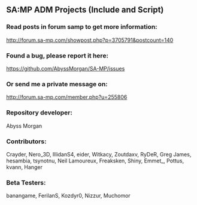 ## SA:MP ADM Projects (Include and Script)

### Read posts in forum samp to get more information:
http://forum.sa-mp.com/showpost.php?p=3705791&postcount=140


### Found a bug, please report it here:
https://github.com/AbyssMorgan/SA-MP/issues


### Or send me a private message on:
http://forum.sa-mp.com/member.php?u=255806


### Repository developer:
Abyss Morgan


### Contributors:
Crayder, Nero_3D, IllidanS4, eider, Witkacy, Zoutdaxv, RyDeR, Greg James, hesambia, tsynotnu, Neil Lamoureux, Freaksken, Shiny, Emmet_, Pottus, kvann, Hanger

### Beta Testers:
banangame, FerilanS, Kozdyr0, Nizzur, Muchomor
